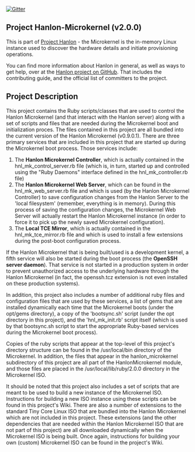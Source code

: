 [![Gitter](https://badges.gitter.im/Join%20Chat.svg)](https://gitter.im/csc/Hanlon-Microkernel?utm_source=badge&utm_medium=badge&utm_campaign=pr-badge&utm_content=badge)

## Project Hanlon-Microkernel (v2.0.0)

This is part of [Project Hanlon][hanlon] - the Microkernel is the in-memory
Linux instance used to discover the hardware details and initiate
provisioning operations.

You can find more information about Hanlon in general, as well as ways to get
help, over at the [Hanlon project on GitHub][hanlon].  That includes the
contributing guide, and the official list of committers to the project.

[hanlon]: https://github.com/csc/hanlon


## Project Description

This project contains the Ruby scripts/classes that are used to control the Hanlon Microkernel (and that interact with the Hanlon server) along with a set of scripts and files that are needed during the Microkernel boot and initialization proces. The files contained in this project are all bundled into the current version of the Hanlon Microkernel (v0.9.0.1). There are three primary services that are included in this project that are started up during the Microkernel boot process. Those services include:

1. The **Hanlon Microkernel Controller**, which is actually contained in the hnl_mk_control_server.rb file (which is, in turn, started up and controlled using the "Ruby Daemons" interface defined in the hnl_mk_controller.rb file)
1. The **Hanlon Microkernel Web Server**, which can be found in the hnl_mk_web_server.rb file and which is used (by the Hanlon Microkernel Controller) to save configuration changes from the Hanlon Server to the 'local filesystem' (remember, everything is in memory). During this process of saving the configuration changes, the Microkernel Web Server will actually restart the Hanlon Microkernel instance (in order to force it to pick up the newly saved Microkernel configuration).
1. The **Local TCE Mirror**, which is actually contained in the hnl_mk_tce_mirror.rb file and which is used to install a few extensions during the post-boot configuration process.

If the Hanlon Microkernel that is being built/used is a development kernel, a fifth service will also be started during the boot process (the **OpenSSH server daemon**). That service is not started in a production system in order to prevent unauthorized access to the underlying hardware through the Hanlon Microkernel (in fact, the openssh.tcz extension is not even installed on these production systems).

In addition, this project also includes a number of additional ruby files and configuration files that are used by these services, a list of gems that are installed dynamically each time that the Microkernel boots (under the opt/gems directory), a copy of the 'bootsync.sh' script (under the opt directory in this project), and the 'hnl_mk_init.rb' script itself (which is used by that bootsync.sh script to start the appropriate Ruby-based services during the Microkernel boot process).

Copies of the ruby scripts that appear at the top-level of this project's directory structure can be found in the /usr/local/bin directory of the Microkernel. In addition, the files that appear in the hanlon_microkernel subdirectory of this project are all part of the HanlonMicrokernel module, and those files are placed in the /usr/local/lib/ruby/2.0.0 directory in the Microkernel ISO.

It should be noted that this project also includes a set of scripts that are meant to be used to build a new instance of the Microkernel ISO. Instructions for building a new ISO instance using these scripts can be found in this project's Wiki. There are also a number of extensions to the standard Tiny Core Linux ISO that are bundled into the Hanlon Microkernel which are not included in this project. These extensions (and the other dependencies that are needed within the Hanlon Microkernel ISO that are not part of this project) are all downloaded dynamically when the Microkernel ISO is being built. Once again, instructions for building your own (custom) Microkernel ISO can be found in the project's Wiki.
